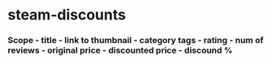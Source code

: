 # steam-discounts
### Scope  - title - link to thumbnail  - category tags - rating - num of reviews - original price - discounted price - discound % 
